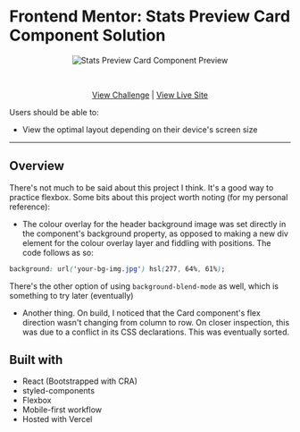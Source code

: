 # Frontend Mentor: Stats Preview Card Component Solution

<p align="center">
  <img src="https://res.cloudinary.com/dxzcdb0pm/image/upload/v1646190533/fem-compilation/stats-preview_juoqvn.png" alt="Stats Preview Card Component Preview" />
</p>
<br />
<p align="center">
  <a href="https://www.frontendmentor.io/challenges/stats-preview-card-component-8JqbgoU62">View Challenge</a> | <a href="https://fe-mentor-stats-card.vercel.app/">View Live Site</a>
</div>

<br />

Users should be able to:
- View the optimal layout depending on their device's screen size

---

## Overview

There's not much to be said about this project I think. It's a good way to practice flexbox. Some bits about this project worth noting (for my personal reference):

- The colour overlay for the header background image was set directly in the component's background property, as opposed to making a new div element for the colour overlay layer and fiddling with positions. The code follows as so:

```css
background: url('your-bg-img.jpg') hsl(277, 64%, 61%);
```

There's the other option of using `background-blend-mode` as well, which is something to try later (eventually)

- Another thing. On build, I noticed that the Card component's flex direction wasn't changing from column to row. On closer inspection, this was due to a conflict in its CSS declarations. This was eventually sorted.

## Built with

- React (Bootstrapped with CRA)
- styled-components
- Flexbox
- Mobile-first workflow
- Hosted with Vercel

